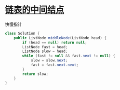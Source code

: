 # [链表的中间结点](https://leetcode-cn.com/problems/middle-of-the-linked-list/)

快慢指针

```java
class Solution {
    public ListNode middleNode(ListNode head) {
        if (head == null) return null;
        ListNode fast = head;
        ListNode slow = head;
        while (fast != null && fast.next != null) {
            slow = slow.next;
            fast = fast.next.next;
        }
        return slow;
    }
}
```

